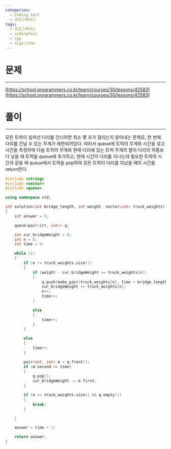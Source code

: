 ```yaml
---
categories:
  - Coding test
  - 프로그래머스
tags:
  - 프로그래머스
  - codingTest
  - cpp
  - algorithm
---
```

# 문제
___

[https://school.programmers.co.kr/learn/courses/30/lessons/42583](https://school.programmers.co.kr/learn/courses/30/lessons/42583)

# 풀이
___

모든 트럭이 일차선 다리를 건너려면 최소 몇 초가 걸리는지 알아내는 문제로, 한 번에 다리를 건널 수 있는 무게가 제한되어있다. 따라서 queue에 트럭의 무게와 시간을 넣고 시간을 측정하여 다음 트럭의 무게와 현재 다리에 있는 트럭 무게의 합이 다리의 하중보다 낮을 때 트럭을 queue에 추가하고, 현재 시간이 다리를 지나는데 필요한 트럭의 시간과 같을 때 queue에서 트럭을 pop하여 모든 트럭이 다리를 지났을 때의 시간을 return한다.

```c++
#include <string>
#include <vector>
#include <queue>

using namespace std;

int solution(int bridge_length, int weight, vector<int> truck_weights) 
{
    int answer = 0;

    queue<pair<int, int>> q;

    int cur_bridgeWeight = 0;
    int n = 0;
    int time = 0;

    while (1)
    {
        if (n != truck_weights.size())
        {
            if (weight - cur_bridgeWeight >= truck_weights[n])
            {
                q.push(make_pair(truck_weights[n], time + bridge_length));
                cur_bridgeWeight += truck_weights[n];
                n++;
                time++;
            }

            else
            {
                time++;
            }
        }

        else
        {
            time++;
        }

        pair<int, int> m = q.front();
        if (m.second <= time)
        {
            q.pop();
            cur_bridgeWeight -= m.first;
        }

        if (n == truck_weights.size() && q.empty())
        {
            break;
        }

    }

    answer = time + 1;

    return answer;
}

```